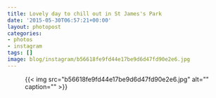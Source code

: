 ```yaml
---
title: Lovely day to chill out in St James's Park
date: '2015-05-30T06:57:21+00:00'
layout: photopost
categories:
- photos
- instagram
tags: []
image: blog/instagram/b56618fe9fd44e17be9d6d47fd90e2e6.jpg
---
```


<figure class="photo photo--square">
  {{< img src="b56618fe9fd44e17be9d6d47fd90e2e6.jpg" alt="" caption="" >}}

</figure>



